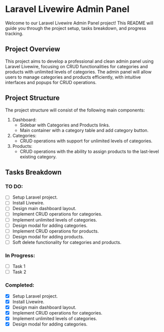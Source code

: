 # Laravel Livewire Admin Panel

Welcome to our Laravel Livewire Admin Panel project! This README will guide you through the project setup, tasks breakdown, and progress tracking.

## Project Overview

This project aims to develop a professional and clean admin panel using Laravel Livewire, focusing on CRUD functionalities for categories and products with unlimited levels of categories. The admin panel will allow users to manage categories and products efficiently, with intuitive interfaces and popups for CRUD operations.

## Project Structure

The project structure will consist of the following main components:

1. Dashboard:
   - Sidebar with Categories and Products links.
   - Main container with a category table and add category button.
2. Categories:
   - CRUD operations with support for unlimited levels of categories.
3. Products:
   - CRUD operations with the ability to assign products to the last-level existing category.
   
## Tasks Breakdown

### TO DO:
- [ ] Setup Laravel project.
- [ ] Install Livewire.
- [ ] Design main dashboard layout.
- [ ] Implement CRUD operations for categories.
- [ ] Implement unlimited levels of categories.
- [ ] Design modal for adding categories.
- [ ] Implement CRUD operations for products.
- [ ] Design modal for adding products.
- [ ] Soft delete functionality for categories and products.

### In Progress:
- [ ] Task 1
- [ ] Task 2

### Completed:
- [x] Setup Laravel project.
- [x] Install Livewire.
- [x] Design main dashboard layout.
- [x] Implement CRUD operations for categories.
- [x] Implement unlimited levels of categories.
- [x] Design modal for adding categories.
